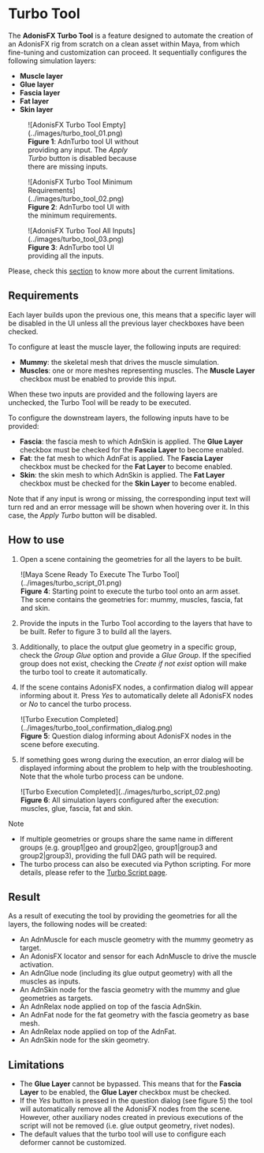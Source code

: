 # Turbo Tool

The **AdonisFX Turbo Tool** is a feature designed to automate the creation of an AdonisFX rig from scratch on a clean asset within Maya, from which fine-tuning and customization can proceed. It sequentially configures the following simulation layers:

- **Muscle layer**
- **Glue layer**
- **Fascia layer**
- **Fat layer**
- **Skin layer**

<figure style="width:45%;" markdown>
  ![AdonisFX Turbo Tool Empty](../images/turbo_tool_01.png) 
  <figcaption><b>Figure 1</b>: AdnTurbo tool UI without providing any input. The <i>Apply Turbo</i> button is disabled because there are missing inputs. </figcaption>
</figure>

<figure style="width:45%;" markdown>
  ![AdonisFX Turbo Tool Minimum Requirements](../images/turbo_tool_02.png) 
  <figcaption><b>Figure 2</b>: AdnTurbo tool UI with the minimum requirements. </figcaption>
</figure>

<figure style="width:45%;" markdown>
  ![AdonisFX Turbo Tool All Inputs](../images/turbo_tool_03.png) 
  <figcaption><b>Figure 3</b>: AdnTurbo tool UI providing all the inputs. </figcaption>
</figure>

Please, check this [section](#limitations) to know more about the current limitations.

## Requirements

Each layer builds upon the previous one, this means that a specific layer will be disabled in the UI unless all the previous layer checkboxes have been checked.

To configure at least the muscle layer, the following inputs are required:

- **Mummy**: the skeletal mesh that drives the muscle simulation.
- **Muscles**: one or more meshes representing muscles. The **Muscle Layer** checkbox must be enabled to provide this input.

When these two inputs are provided and the following layers are unchecked, the Turbo Tool will be ready to be executed.

To configure the downstream layers, the following inputs have to be provided:

- **Fascia**: the fascia mesh to which AdnSkin is applied. The **Glue Layer** checkbox must be checked for the **Fascia Layer** to become enabled.
- **Fat**: the fat mesh to which AdnFat is applied. The **Fascia Layer** checkbox must be checked for the **Fat Layer** to become enabled.
- **Skin**: the skin mesh to which AdnSkin is applied. The **Fat Layer** checkbox must be checked for the **Skin Layer** to become enabled.

Note that if any input is wrong or missing, the corresponding input text will turn red and an error message will be shown when hovering over it. In this case, the *Apply Turbo* button will be disabled.

## How to use

1. Open a scene containing the geometries for all the layers to be built.

<figure style="width:90%; margin-left:5%" markdown>
  ![Maya Scene Ready To Execute The Turbo Tool](../images/turbo_script_01.png)
  <figcaption><b>Figure 4</b>: Starting point to execute the turbo tool onto an arm asset. The scene contains the geometries for: mummy, muscles, fascia, fat and skin.</figcaption>
</figure>

2. Provide the inputs in the Turbo Tool according to the layers that have to be built. Refer to figure 3 to build all the layers.

3. Additionally, to place the output glue geometry in a specific group, check the *Group Glue* option and provide a *Glue Group*. If the specified group does not exist, checking the *Create if not exist* option will make the turbo tool to create it automatically.

4. If the scene contains AdonisFX nodes, a confirmation dialog will appear informing about it. Press *Yes* to automatically delete all AdonisFX nodes or *No* to cancel the turbo process.

<figure style="width:90%; margin-left:5%" markdown>
  ![Turbo Execution Completed](../images/turbo_tool_confirmation_dialog.png)
  <figcaption><b>Figure 5</b>: Question dialog informing about AdonisFX nodes in the scene before executing.</figcaption>
</figure>

5. If something goes wrong during the execution, an error dialog will be displayed informing about the problem to help with the troubleshooting. Note that the whole turbo process can be undone.

<figure style="width:90%; margin-left:5%" markdown>
  ![Turbo Execution Completed](../images/turbo_script_02.png)
  <figcaption><b>Figure 6</b>: All simulation layers configured after the execution: muscles, glue, fascia, fat and skin.</figcaption>
</figure>

> [!NOTE]
> - If multiple geometries or groups share the same name in different groups (e.g. group1|geo and group2|geo, group1|group3 and group2|group3), providing the full DAG path will be required.
> - The turbo process can also be executed via Python scripting. For more details, please refer to the [Turbo Script page](../scripts/turbo).

## Result

As a result of executing the tool by providing the geometries for all the layers, the following nodes will be created:

- An AdnMuscle for each muscle geometry with the mummy geometry as target.
- An AdonisFX locator and sensor for each AdnMuscle to drive the muscle activation.
- An AdnGlue node (including its glue output geometry) with all the muscles as inputs.
- An AdnSkin node for the fascia geometry with the mummy and glue geometries as targets.
- An AdnRelax node applied on top of the fascia AdnSkin.
- An AdnFat node for the fat geometry with the fascia geometry as base mesh.
- An AdnRelax node applied on top of the AdnFat.
- An AdnSkin node for the skin geometry.

## Limitations

- The **Glue Layer** cannot be bypassed. This means that for the **Fascia Layer** to be enabled, the **Glue Layer** checkbox must be checked.
- If the *Yes* button is pressed in the question dialog (see figure 5) the tool will automatically remove all the AdonisFX nodes from the scene. However, other auxiliary nodes created in previous executions of the script will not be removed (i.e. glue output geometry, rivet nodes).
- The default values that the turbo tool will use to configure each deformer cannot be customized.